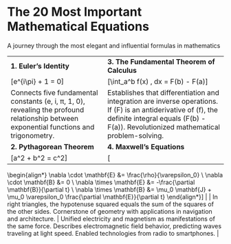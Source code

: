 # The 20 Most Important Mathematical Equations

A journey through the most elegant and influential formulas in mathematics

|   |   |
|---|---|
| **1. Euler’s Identity** | **3. The Fundamental Theorem of Calculus** |
| \[e^{i\pi} + 1 = 0\] | \[\int_a^b f(x) \, dx = F(b) - F(a)\] |
| Connects five fundamental constants (e, i, π, 1, 0), revealing the profound relationship between exponential functions and trigonometry. | Establishes that differentiation and integration are inverse operations. If \(F\) is an antiderivative of \(f\), the definite integral equals \(F(b) - F(a)\). Revolutionized mathematical problem-solving. |
| **2. Pythagorean Theorem** | **4. Maxwell’s Equations** |
| \[a^2 + b^2 = c^2\] | \[
\begin{align*}
\nabla \cdot \mathbf{E} &= \frac{\rho}{\varepsilon_0} \\
\nabla \cdot \mathbf{B} &= 0 \\
\nabla \times \mathbf{E} &= -\frac{\partial \mathbf{B}}{\partial t} \\
\nabla \times \mathbf{B} &= \mu_0 \mathbf{J} + \mu_0 \varepsilon_0 \frac{\partial \mathbf{E}}{\partial t}
\end{align*}\] |
| In right triangles, the hypotenuse squared equals the sum of the squares of the other sides. Cornerstone of geometry with applications in navigation and architecture. | Unified electricity and magnetism as manifestations of the same force. Describes electromagnetic field behavior, predicting waves traveling at light speed. Enabled technologies from radio to smartphones. |